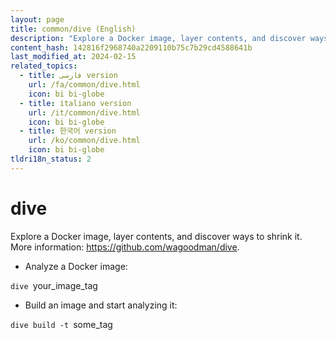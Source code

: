 ```yaml
---
layout: page
title: common/dive (English)
description: "Explore a Docker image, layer contents, and discover ways to shrink it."
content_hash: 142816f2968740a2209110b75c7b29cd4588641b
last_modified_at: 2024-02-15
related_topics:
  - title: فارسی version
    url: /fa/common/dive.html
    icon: bi bi-globe
  - title: italiano version
    url: /it/common/dive.html
    icon: bi bi-globe
  - title: 한국어 version
    url: /ko/common/dive.html
    icon: bi bi-globe
tldri18n_status: 2
---
```

# dive

Explore a Docker image, layer contents, and discover ways to shrink it.
More information: <https://github.com/wagoodman/dive>.

- Analyze a Docker image:

`dive `<span class="tldr-var badge badge-pill bg-dark-lm bg-white-dm text-white-lm text-dark-dm font-weight-bold">your_image_tag</span>

- Build an image and start analyzing it:

`dive build -t `<span class="tldr-var badge badge-pill bg-dark-lm bg-white-dm text-white-lm text-dark-dm font-weight-bold">some_tag</span>
